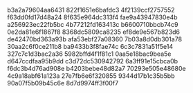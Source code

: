 b3a2a79604aa6431
822f1651e6bafdc3
4f2139ccf2757552
f63dd0fd17d48a24
8f635e964dc313f4
fae9a43947830e4b
a256923ec22fb5bc
4b77212fd163413c
b6600710bbcb74c9
0e2da81e6f1867f8
8368dc5809ca8235
ef8de9e567b823d6
de42470bd363a93b
afa53ebf27a08360
7b03a8d0db301a78
30aa2c6f0ce211b8
ba9433b3f8fae74c
6c3c7831a51f5e14
327c7c1d3bac2a36
5982bffd4f1f81c1
0aa5e18bac9bea5e
d647ccdfaa95b9dd
c3d72dc530942792
6a3ff91e15cbca0b
f6dc3b4d76ad908e
b4203bebe48d82a7
70293e505e48680e
4c9a18abf61a123a
27e7fb6e6f320855
9344d17b1c35b5bb
90a07f5b09b45c6e
8d7d9974ff3f00f7
